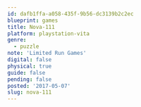 ```yaml
---
id: dafb1ffa-a058-435f-9b56-dc3139b2c2ec
blueprint: games
title: Nova-111
platform: playstation-vita
genre:
  - puzzle
note: 'Limited Run Games'
digital: false
physical: true
guide: false
pending: false
posted: '2017-05-07'
slug: nova-111
---
```

